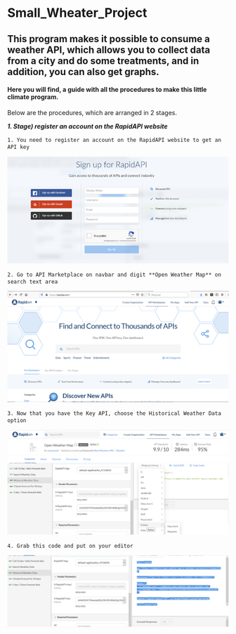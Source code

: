 # Small_Wheater_Project
## This program makes it possible to consume a weather API, which allows you to collect data from a city and do some treatments, and in addition, you can also get graphs.

#### Here you will find, a guide with all the procedures to make this little climate program. 

Below are the procedures, which are arranged in 2 stages.

***1\. Stage) register an account on the RapidAPI website***

    1. You need to register an account on the RapidAPI website to get an API key

  <img src="RapidAPI.png">

    2. Go to API Marketplace on navbar and digit **Open Weather Map** on search text area

  <img src="RapidAPI_2.png">


    3. Now that you have the Key API, choose the Historical Weather Data option
    
   <img src="RapidAPI_3.png">
   
    4. Grab this code and put on your editor 
    
   <img src="RapidAPI_4.png">

